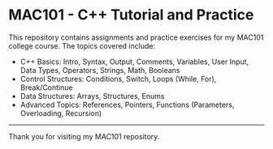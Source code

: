 # MAC101 - C++ Tutorial and Practice

This repository contains assignments and practice exercises for my MAC101 college course. The topics covered include:

- C++ Basics: Intro, Syntax, Output, Comments, Variables, User Input, Data Types, Operators, Strings, Math, Booleans
- Control Structures: Conditions, Switch, Loops (While, For), Break/Continue
- Data Structures: Arrays, Structures, Enums
- Advanced Topics: References, Pointers, Functions (Parameters, Overloading, Recursion)

---

Thank you for visiting my MAC101 repository.
